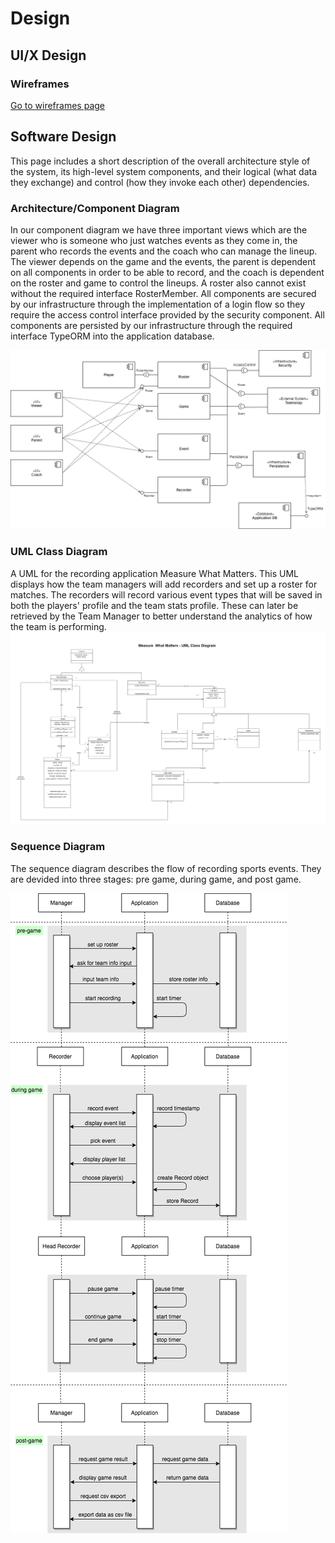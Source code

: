 # Design
## UI/X Design
### Wireframes
[Go to wireframes page](wireframes)

## Software Design
This page includes a short description of the overall architecture style of the system, its high-level system components, and their logical (what data they exchange) and control (how they invoke each other) dependencies.

### Architecture/Component Diagram
In our component diagram we have three important views which are the viewer who is someone who just watches events as they come in, the parent who records the events and the coach who can manage the lineup. The viewer depends on the game and the events, the parent is dependent on all components in order to be able to record, and the coach is dependent on the roster and game to control the lineups. A roster also cannot exist without the required interface RosterMember. All components are secured by our infrastructure through the implementation of a login flow so they require the access control interface provided by the security component. All components are persisted by our infrastructure through the required interface TypeORM into the application database. 

![ComponentDiagrams](../images/design/componentDiagram/component-diagram.png)

### UML Class Diagram
A UML for the recording application Measure What Matters. This UML displays how the team managers will add recorders and set up a roster for matches. The recorders will record various event types that will be saved in both the players' profile and the team stats profile. These can later be retrieved by the Team Manager to better understand the analytics of how the team is performing.
![UML](../images/design/UML/UML.png)

### Sequence Diagram
The sequence diagram describes the flow of recording sports events. They are devided into three stages: pre game, during game, and post game.


![Sequence](../images/design/sequenceDiagram/sequence.png)
